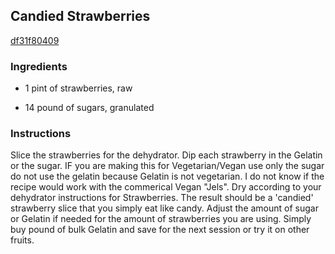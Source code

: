 ## Candied Strawberries

[df31f80409](http://www.food.com/recipe/candied-strawberries-232776)

### Ingredients

 - 1 pint of strawberries, raw

 - 14 pound of sugars, granulated

### Instructions

Slice the strawberries for the dehydrator. Dip each strawberry in the Gelatin or the sugar. IF you are making this for Vegetarian/Vegan use only the sugar do not use the gelatin because Gelatin is not vegetarian. I do not know if the recipe would work with the commerical Vegan "Jels". Dry according to your dehydrator instructions for Strawberries. The result should be a 'candied' strawberry slice that you simply eat like candy. Adjust the amount of sugar or Gelatin if needed for the amount of strawberries you are using. Simply buy pound of bulk Gelatin and save for the next session or try it on other fruits.
